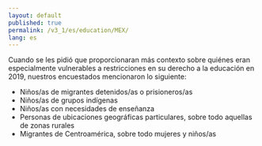 ```yaml
---
layout: default
published: true
permalink: /v3_1/es/education/MEX/
lang: es
---
```


Cuando se les pidió que proporcionaran más contexto sobre quiénes eran especialmente vulnerables a restricciones en su derecho a la educación en 2019, nuestros encuestados mencionaron lo siguiente:

- Niños/as de migrantes detenidos/as o prisioneros/as
- Niños/as de grupos indígenas
- Niños/as con necesidades de enseñanza
- Personas de ubicaciones geográficas particulares, sobre todo aquellas de zonas rurales
- Migrantes de Centroamérica, sobre todo mujeres y niños/as


